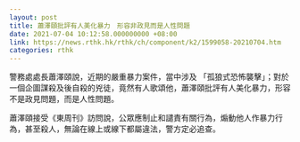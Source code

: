```yaml
---
layout: post
title: 蕭澤頤批評有人美化暴力　形容非政見而是人性問題
date: 2021-07-04 10:12:58.000000000 +08:00
link: https://news.rthk.hk/rthk/ch/component/k2/1599058-20210704.htm
categories: rthk
---
```


警務處處長蕭澤頤說，近期的嚴重暴力案件，當中涉及 「孤狼式恐怖襲擊」；對於一個企圖謀殺及後自殺的兇徒，竟然有人歌頌他，蕭澤頤批評有人美化暴力，形容不是政見問題，而是人性問題。

蕭澤頤接受《東周刊》訪問說，公眾應制止和譴責有關行為，煽動他人作暴力行為，甚至殺人，無論在線上或線下都屬違法，警方定必追查。
